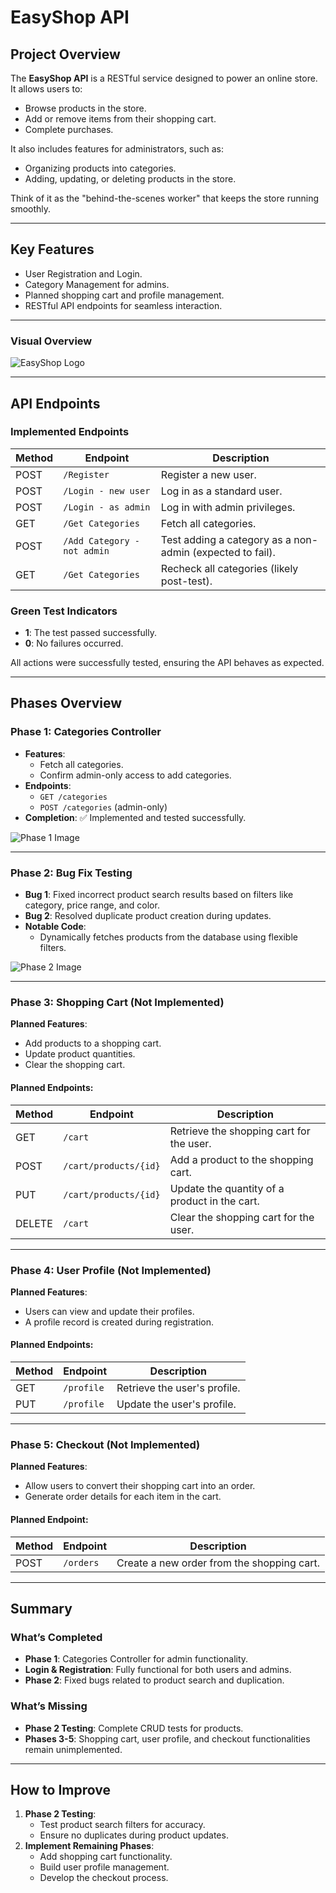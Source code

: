 

# **EasyShop API**

## **Project Overview**

The **EasyShop API** is a RESTful service designed to power an online store. It allows users to:
- Browse products in the store.
- Add or remove items from their shopping cart.
- Complete purchases.

It also includes features for administrators, such as:
- Organizing products into categories.
- Adding, updating, or deleting products in the store.

Think of it as the "behind-the-scenes worker" that keeps the store running smoothly.

---

## **Key Features**
- User Registration and Login.
- Category Management for admins.
- Planned shopping cart and profile management.
- RESTful API endpoints for seamless interaction.

---

### **Visual Overview**

![EasyShop Logo](https://github.com/user-attachments/assets/832a0563-7600-4e1e-b0e0-34b9bb4b7501)

---

## **API Endpoints**

### **Implemented Endpoints**
| **Method** | **Endpoint**              | **Description**                                                                 |
|------------|---------------------------|---------------------------------------------------------------------------------|
| POST       | `/Register`               | Register a new user.                                                           |
| POST       | `/Login - new user`       | Log in as a standard user.                                                     |
| POST       | `/Login - as admin`       | Log in with admin privileges.                                                  |
| GET        | `/Get Categories`         | Fetch all categories.                                                          |
| POST       | `/Add Category - not admin` | Test adding a category as a non-admin (expected to fail).                      |
| GET        | `/Get Categories`         | Recheck all categories (likely post-test).                                     |

### **Green Test Indicators**
- **1**: The test passed successfully.
- **0**: No failures occurred.

All actions were successfully tested, ensuring the API behaves as expected.

---

## **Phases Overview**

### **Phase 1: Categories Controller**
- **Features**: 
  - Fetch all categories.
  - Confirm admin-only access to add categories.
- **Endpoints**:
  - `GET /categories`
  - `POST /categories` (admin-only)
- **Completion**: ✅ Implemented and tested successfully.

![Phase 1 Image](https://github.com/user-attachments/assets/2600bd63-cf8e-4a5f-b612-47453f88161b)

---

### **Phase 2: Bug Fix Testing**
- **Bug 1**: Fixed incorrect product search results based on filters like category, price range, and color.
- **Bug 2**: Resolved duplicate product creation during updates.
- **Notable Code**:  
  - Dynamically fetches products from the database using flexible filters.  

![Phase 2 Image](https://github.com/user-attachments/assets/9f68fee7-978e-47ee-b8a5-8c5e5e51ad02)

---

### **Phase 3: Shopping Cart (Not Implemented)**
**Planned Features**:
- Add products to a shopping cart.
- Update product quantities.
- Clear the shopping cart.

#### **Planned Endpoints**:
| **Method** | **Endpoint**                     | **Description**                             |
|------------|----------------------------------|---------------------------------------------|
| GET        | `/cart`                          | Retrieve the shopping cart for the user.    |
| POST       | `/cart/products/{id}`            | Add a product to the shopping cart.         |
| PUT        | `/cart/products/{id}`            | Update the quantity of a product in the cart. |
| DELETE     | `/cart`                          | Clear the shopping cart for the user.       |

---

### **Phase 4: User Profile (Not Implemented)**
**Planned Features**:
- Users can view and update their profiles.
- A profile record is created during registration.

#### **Planned Endpoints**:
| **Method** | **Endpoint**       | **Description**                |
|------------|--------------------|--------------------------------|
| GET        | `/profile`         | Retrieve the user's profile.   |
| PUT        | `/profile`         | Update the user's profile.     |

---

### **Phase 5: Checkout (Not Implemented)**
**Planned Features**:
- Allow users to convert their shopping cart into an order.
- Generate order details for each item in the cart.

#### **Planned Endpoint**:
| **Method** | **Endpoint**       | **Description**                                  |
|------------|--------------------|-------------------------------------------------|
| POST       | `/orders`          | Create a new order from the shopping cart.      |

---

## **Summary**
### **What’s Completed**
- **Phase 1**: Categories Controller for admin functionality.
- **Login & Registration**: Fully functional for both users and admins.
- **Phase 2**: Fixed bugs related to product search and duplication.

### **What’s Missing**
- **Phase 2 Testing**: Complete CRUD tests for products.
- **Phases 3-5**: Shopping cart, user profile, and checkout functionalities remain unimplemented.

---

## **How to Improve**
1. **Phase 2 Testing**:
   - Test product search filters for accuracy.
   - Ensure no duplicates during product updates.
2. **Implement Remaining Phases**:
   - Add shopping cart functionality.
   - Build user profile management.
   - Develop the checkout process.


